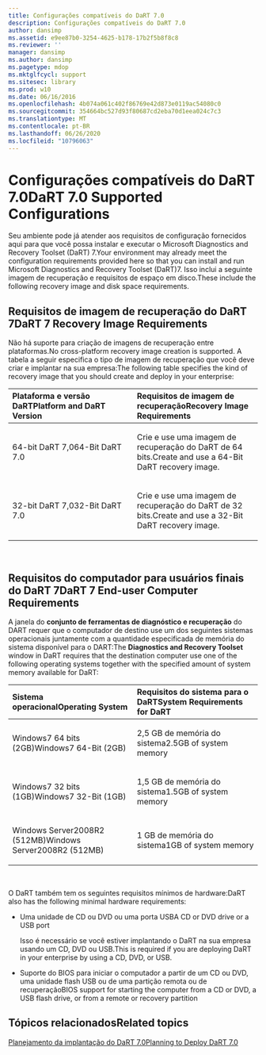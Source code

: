 ```yaml
---
title: Configurações compatíveis do DaRT 7.0
description: Configurações compatíveis do DaRT 7.0
author: dansimp
ms.assetid: e9ee87b0-3254-4625-b178-17b2f5b8f8c8
ms.reviewer: ''
manager: dansimp
ms.author: dansimp
ms.pagetype: mdop
ms.mktglfcycl: support
ms.sitesec: library
ms.prod: w10
ms.date: 06/16/2016
ms.openlocfilehash: 4b074a061c402f86769e42d873e0119ac54080c0
ms.sourcegitcommit: 354664bc527d93f80687cd2eba70d1eea024c7c3
ms.translationtype: MT
ms.contentlocale: pt-BR
ms.lasthandoff: 06/26/2020
ms.locfileid: "10796063"
---
```

# <span data-ttu-id="d3ea3-103">Configurações compatíveis do DaRT 7.0</span><span class="sxs-lookup"><span data-stu-id="d3ea3-103">DaRT 7.0 Supported Configurations</span></span>


<span data-ttu-id="d3ea3-104">Seu ambiente pode já atender aos requisitos de configuração fornecidos aqui para que você possa instalar e executar o Microsoft Diagnostics and Recovery Toolset (DaRT) 7.</span><span class="sxs-lookup"><span data-stu-id="d3ea3-104">Your environment may already meet the configuration requirements provided here so that you can install and run Microsoft Diagnostics and Recovery Toolset (DaRT)7.</span></span> <span data-ttu-id="d3ea3-105">Isso inclui a seguinte imagem de recuperação e requisitos de espaço em disco.</span><span class="sxs-lookup"><span data-stu-id="d3ea3-105">These include the following recovery image and disk space requirements.</span></span>

## <span data-ttu-id="d3ea3-106">Requisitos de imagem de recuperação do DaRT 7</span><span class="sxs-lookup"><span data-stu-id="d3ea3-106">DaRT 7 Recovery Image Requirements</span></span>


<span data-ttu-id="d3ea3-107">Não há suporte para criação de imagens de recuperação entre plataformas.</span><span class="sxs-lookup"><span data-stu-id="d3ea3-107">No cross-platform recovery image creation is supported.</span></span> <span data-ttu-id="d3ea3-108">A tabela a seguir especifica o tipo de imagem de recuperação que você deve criar e implantar na sua empresa:</span><span class="sxs-lookup"><span data-stu-id="d3ea3-108">The following table specifies the kind of recovery image that you should create and deploy in your enterprise:</span></span>

<table>
<colgroup>
<col width="50%" />
<col width="50%" />
</colgroup>
<thead>
<tr class="header">
<th align="left"><span data-ttu-id="d3ea3-109">Plataforma e versão DaRT</span><span class="sxs-lookup"><span data-stu-id="d3ea3-109">Platform and DaRT Version</span></span></th>
<th align="left"><span data-ttu-id="d3ea3-110">Requisitos de imagem de recuperação</span><span class="sxs-lookup"><span data-stu-id="d3ea3-110">Recovery Image Requirements</span></span></th>
</tr>
</thead>
<tbody>
<tr class="odd">
<td align="left"><p><span data-ttu-id="d3ea3-111">64-bit DaRT 7,0</span><span class="sxs-lookup"><span data-stu-id="d3ea3-111">64-Bit DaRT 7.0</span></span></p></td>
<td align="left"><p><span data-ttu-id="d3ea3-112">Crie e use uma imagem de recuperação do DaRT de 64 bits.</span><span class="sxs-lookup"><span data-stu-id="d3ea3-112">Create and use a 64-Bit DaRT recovery image.</span></span></p></td>
</tr>
<tr class="even">
<td align="left"><p><span data-ttu-id="d3ea3-113">32-bit DaRT 7,0</span><span class="sxs-lookup"><span data-stu-id="d3ea3-113">32-Bit DaRT 7.0</span></span></p></td>
<td align="left"><p><span data-ttu-id="d3ea3-114">Crie e use uma imagem de recuperação do DaRT de 32 bits.</span><span class="sxs-lookup"><span data-stu-id="d3ea3-114">Create and use a 32-Bit DaRT recovery image.</span></span></p></td>
</tr>
</tbody>
</table>

 

## <span data-ttu-id="d3ea3-115">Requisitos do computador para usuários finais do DaRT 7</span><span class="sxs-lookup"><span data-stu-id="d3ea3-115">DaRT 7 End-user Computer Requirements</span></span>


<span data-ttu-id="d3ea3-116">A janela do **conjunto de ferramentas de diagnóstico e recuperação** do DART requer que o computador de destino use um dos seguintes sistemas operacionais juntamente com a quantidade especificada de memória do sistema disponível para o DART:</span><span class="sxs-lookup"><span data-stu-id="d3ea3-116">The **Diagnostics and Recovery Toolset** window in DaRT requires that the destination computer use one of the following operating systems together with the specified amount of system memory available for DaRT:</span></span>

<table>
<colgroup>
<col width="50%" />
<col width="50%" />
</colgroup>
<thead>
<tr class="header">
<th align="left"><span data-ttu-id="d3ea3-117">Sistema operacional</span><span class="sxs-lookup"><span data-stu-id="d3ea3-117">Operating System</span></span></th>
<th align="left"><span data-ttu-id="d3ea3-118">Requisitos do sistema para o DaRT</span><span class="sxs-lookup"><span data-stu-id="d3ea3-118">System Requirements for DaRT</span></span></th>
</tr>
</thead>
<tbody>
<tr class="odd">
<td align="left"><p><span data-ttu-id="d3ea3-119">Windows7 64 bits (2GB)</span><span class="sxs-lookup"><span data-stu-id="d3ea3-119">Windows7 64-Bit (2GB)</span></span></p></td>
<td align="left"><p><span data-ttu-id="d3ea3-120">2,5 GB de memória do sistema</span><span class="sxs-lookup"><span data-stu-id="d3ea3-120">2.5GB of system memory</span></span></p></td>
</tr>
<tr class="even">
<td align="left"><p><span data-ttu-id="d3ea3-121">Windows7 32 bits (1GB)</span><span class="sxs-lookup"><span data-stu-id="d3ea3-121">Windows7 32-Bit (1GB)</span></span></p></td>
<td align="left"><p><span data-ttu-id="d3ea3-122">1,5 GB de memória do sistema</span><span class="sxs-lookup"><span data-stu-id="d3ea3-122">1.5GB of system memory</span></span></p></td>
</tr>
<tr class="odd">
<td align="left"><p><span data-ttu-id="d3ea3-123">Windows Server2008R2 (512MB)</span><span class="sxs-lookup"><span data-stu-id="d3ea3-123">Windows Server2008R2 (512MB)</span></span></p></td>
<td align="left"><p><span data-ttu-id="d3ea3-124">1 GB de memória do sistema</span><span class="sxs-lookup"><span data-stu-id="d3ea3-124">1GB of system memory</span></span></p></td>
</tr>
</tbody>
</table>

 

<span data-ttu-id="d3ea3-125">O DaRT também tem os seguintes requisitos mínimos de hardware:</span><span class="sxs-lookup"><span data-stu-id="d3ea3-125">DaRT also has the following minimal hardware requirements:</span></span>

-   <span data-ttu-id="d3ea3-126">Uma unidade de CD ou DVD ou uma porta USB</span><span class="sxs-lookup"><span data-stu-id="d3ea3-126">A CD or DVD drive or a USB port</span></span>

    <span data-ttu-id="d3ea3-127">Isso é necessário se você estiver implantando o DaRT na sua empresa usando um CD, DVD ou USB.</span><span class="sxs-lookup"><span data-stu-id="d3ea3-127">This is required if you are deploying DaRT in your enterprise by using a CD, DVD, or USB.</span></span>

-   <span data-ttu-id="d3ea3-128">Suporte do BIOS para iniciar o computador a partir de um CD ou DVD, uma unidade flash USB ou de uma partição remota ou de recuperação</span><span class="sxs-lookup"><span data-stu-id="d3ea3-128">BIOS support for starting the computer from a CD or DVD, a USB flash drive, or from a remote or recovery partition</span></span>

## <span data-ttu-id="d3ea3-129">Tópicos relacionados</span><span class="sxs-lookup"><span data-stu-id="d3ea3-129">Related topics</span></span>


[<span data-ttu-id="d3ea3-130">Planejamento da implantação do DaRT 7.0</span><span class="sxs-lookup"><span data-stu-id="d3ea3-130">Planning to Deploy DaRT 7.0</span></span>](planning-to-deploy-dart-70.md)

 

 





